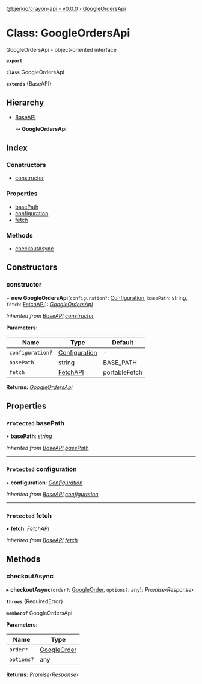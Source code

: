 [@bjerkio/crayon-api - v0.0.0](../README.md) › [GoogleOrdersApi](googleordersapi.md)

# Class: GoogleOrdersApi

GoogleOrdersApi - object-oriented interface

**`export`** 

**`class`** GoogleOrdersApi

**`extends`** {BaseAPI}

## Hierarchy

* [BaseAPI](baseapi.md)

  ↳ **GoogleOrdersApi**

## Index

### Constructors

* [constructor](googleordersapi.md#constructor)

### Properties

* [basePath](googleordersapi.md#protected-basepath)
* [configuration](googleordersapi.md#protected-configuration)
* [fetch](googleordersapi.md#protected-fetch)

### Methods

* [checkoutAsync](googleordersapi.md#checkoutasync)

## Constructors

###  constructor

\+ **new GoogleOrdersApi**(`configuration?`: [Configuration](configuration.md), `basePath`: string, `fetch`: [FetchAPI](../interfaces/fetchapi.md)): *[GoogleOrdersApi](googleordersapi.md)*

*Inherited from [BaseAPI](baseapi.md).[constructor](baseapi.md#constructor)*

**Parameters:**

Name | Type | Default |
------ | ------ | ------ |
`configuration?` | [Configuration](configuration.md) | - |
`basePath` | string |  BASE_PATH |
`fetch` | [FetchAPI](../interfaces/fetchapi.md) |  portableFetch |

**Returns:** *[GoogleOrdersApi](googleordersapi.md)*

## Properties

### `Protected` basePath

• **basePath**: *string*

*Inherited from [BaseAPI](baseapi.md).[basePath](baseapi.md#protected-basepath)*

___

### `Protected` configuration

• **configuration**: *[Configuration](configuration.md)*

*Inherited from [BaseAPI](baseapi.md).[configuration](baseapi.md#protected-configuration)*

___

### `Protected` fetch

• **fetch**: *[FetchAPI](../interfaces/fetchapi.md)*

*Inherited from [BaseAPI](baseapi.md).[fetch](baseapi.md#protected-fetch)*

## Methods

###  checkoutAsync

▸ **checkoutAsync**(`order?`: [GoogleOrder](../interfaces/googleorder.md), `options?`: any): *Promise‹Response›*

**`throws`** {RequiredError}

**`memberof`** GoogleOrdersApi

**Parameters:**

Name | Type |
------ | ------ |
`order?` | [GoogleOrder](../interfaces/googleorder.md) |
`options?` | any |

**Returns:** *Promise‹Response›*
